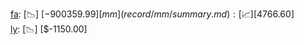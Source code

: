 [fa](record/fa/summary.md): [📉] [$-900359.99]  
[mm](record/mm/summary.md): [📈] [$4766.60]  
[ly](record/ly/summary.md): [📉] [$-1150.00]  
